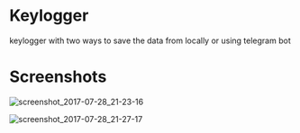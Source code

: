 # Keylogger
keylogger with two ways to save the data from locally or using telegram bot


# Screenshots

![screenshot_2017-07-28_21-23-16](https://user-images.githubusercontent.com/17681052/28740494-bc6e63de-73db-11e7-8f14-94280e56babf.png)

![screenshot_2017-07-28_21-27-17](https://user-images.githubusercontent.com/17681052/28740495-bc96fb1e-73db-11e7-86bc-552b425b5f56.png)
